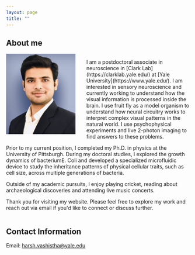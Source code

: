 ```yaml
---
layout: page
title: ""
---
```

## About me
<div style="overflow:auto;">
<img src="Picture.jpeg" alt="Alt text" style="float:left; margin-right:10px;width:190px; height:220px;"/>   
  
  <p style="margin-left:220px;"> I am a postdoctoral associate in neuroscience in [Clark Lab](https://clarklab.yale.edu/) at [Yale University](https://www.yale.edu/). I am interested in sensory neuroscience and currently working to understand how the visual information is processed inside the brain. I use fruit fly as a model organism to understand how neural circuitry works to interpret complex visual patterns in the natural world. I use psychophysical experiments and live 2-photon imaging to find answers to these problems. 

Prior to my current position, I completed my Ph.D. in physics at the University of Pittsburgh. During my doctoral studies, I explored the growth dynamics of bacteriumE. Coli and developed a specialized microfluidic device to study the inheritance patterns of physical cellular traits, such as cell size, across multiple generations of bacteria.

Outside of my academic pursuits, I enjoy playing cricket, reading about archaeological discoveries and attending live music concerts. 

Thank you for visiting my website. Please feel free to explore my work and reach out via email if you'd like to connect or discuss further.</p>
</div>






## Contact Information
Email: harsh.vashistha@yale.edu 

